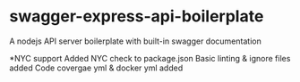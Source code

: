 # swagger-express-api-boilerplate
A nodejs API server boilerplate with built-in swagger documentation

*NYC support
Added NYC check to package.json
Basic linting & ignore files added
Code covergae yml & docker yml added